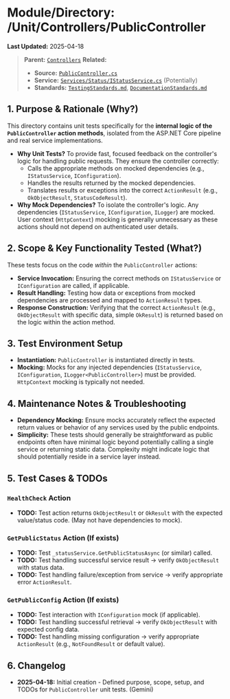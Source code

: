 # Module/Directory: /Unit/Controllers/PublicController

**Last Updated:** 2025-04-18

> **Parent:** [`Controllers`](../README.md)
> **Related:**
> * **Source:** [`PublicController.cs`](../../../../Zarichney.Server/Controllers/PublicController.cs)
> * **Service:** [`Services/Status/IStatusService.cs`](../../../../Zarichney.Server/Services/Status/IStatusService.cs) (Potentially)
> * **Standards:** [`TestingStandards.md`](../../../../Docs/Standards/TestingStandards.md), [`DocumentationStandards.md`](../../../../Docs/Development/DocumentationStandards.md)

## 1. Purpose & Rationale (Why?)

This directory contains unit tests specifically for the **internal logic of the `PublicController` action methods**, isolated from the ASP.NET Core pipeline and real service implementations.

* **Why Unit Tests?** To provide fast, focused feedback on the controller's logic for handling public requests. They ensure the controller correctly:
    * Calls the appropriate methods on mocked dependencies (e.g., `IStatusService`, `IConfiguration`).
    * Handles the results returned by the mocked dependencies.
    * Translates results or exceptions into the correct `ActionResult` (e.g., `OkObjectResult`, `StatusCodeResult`).
* **Why Mock Dependencies?** To isolate the controller's logic. Any dependencies (`IStatusService`, `IConfiguration`, `ILogger`) are mocked. User context (`HttpContext`) mocking is generally unnecessary as these actions should not depend on authenticated user details.

## 2. Scope & Key Functionality Tested (What?)

These tests focus on the code *within* the `PublicController` actions:

* **Service Invocation:** Ensuring the correct methods on `IStatusService` or `IConfiguration` are called, if applicable.
* **Result Handling:** Testing how data or exceptions from mocked dependencies are processed and mapped to `ActionResult` types.
* **Response Construction:** Verifying that the correct `ActionResult` (e.g., `OkObjectResult` with specific data, simple `OkResult`) is returned based on the logic within the action method.

## 3. Test Environment Setup

* **Instantiation:** `PublicController` is instantiated directly in tests.
* **Mocking:** Mocks for any injected dependencies (`IStatusService`, `IConfiguration`, `ILogger<PublicController>`) must be provided. `HttpContext` mocking is typically not needed.

## 4. Maintenance Notes & Troubleshooting

* **Dependency Mocking:** Ensure mocks accurately reflect the expected return values or behavior of any services used by the public endpoints.
* **Simplicity:** These tests should generally be straightforward as public endpoints often have minimal logic beyond potentially calling a single service or returning static data. Complexity might indicate logic that should potentially reside in a service layer instead.

## 5. Test Cases & TODOs

### `HealthCheck` Action
* **TODO:** Test action returns `OkObjectResult` or `OkResult` with the expected value/status code. (May not have dependencies to mock).

### `GetPublicStatus` Action (If exists)
* **TODO:** Test `_statusService.GetPublicStatusAsync` (or similar) called.
* **TODO:** Test handling successful service result -> verify `OkObjectResult` with status data.
* **TODO:** Test handling failure/exception from service -> verify appropriate error `ActionResult`.

### `GetPublicConfig` Action (If exists)
* **TODO:** Test interaction with `IConfiguration` mock (if applicable).
* **TODO:** Test handling successful retrieval -> verify `OkObjectResult` with expected config data.
* **TODO:** Test handling missing configuration -> verify appropriate `ActionResult` (e.g., `NotFoundResult` or default value).

## 6. Changelog

* **2025-04-18:** Initial creation - Defined purpose, scope, setup, and TODOs for `PublicController` unit tests. (Gemini)

